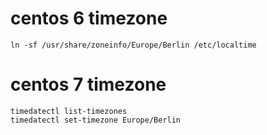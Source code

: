 # centos 6 timezone

    ln -sf /usr/share/zoneinfo/Europe/Berlin /etc/localtime

# centos 7 timezone
```
timedatectl list-timezones
timedatectl set-timezone Europe/Berlin
```

